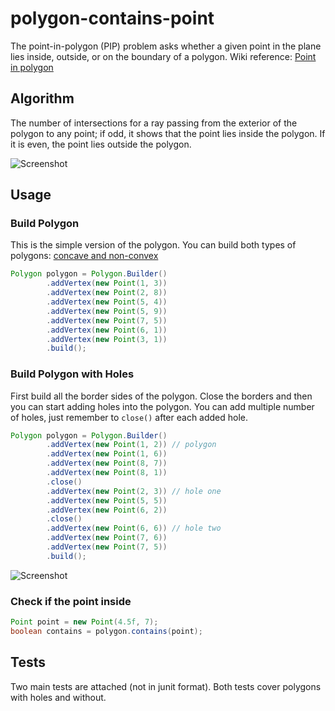 polygon-contains-point
======================


The point-in-polygon (PIP) problem asks whether a given point in the plane lies inside, outside, or on the boundary of a polygon.
Wiki reference: [Point in polygon](http://en.wikipedia.org/wiki/Point_in_polygon)

## Algorithm
The number of intersections for a ray passing from the exterior of the polygon to any point; if odd, it shows that the point lies inside the polygon. If it is even, the point lies outside the polygon.

![Screenshot](http://romkuapps.com/Apps/Refs/simple_polygon.png)

## Usage

### Build Polygon

This is the simple version of the polygon. You can build both types of polygons: [concave and non-convex](http://en.wikipedia.org/wiki/Convex_and_concave_polygons)
``` java
Polygon polygon = Polygon.Builder()
        .addVertex(new Point(1, 3))
        .addVertex(new Point(2, 8))
        .addVertex(new Point(5, 4))
        .addVertex(new Point(5, 9))
        .addVertex(new Point(7, 5))
        .addVertex(new Point(6, 1))
        .addVertex(new Point(3, 1))
        .build();
```

### Build Polygon with Holes

First build all the border sides of the polygon. Close the borders and then you can start adding holes into the polygon.
You can add multiple number of holes, just remember to `close()` after each added hole. 
``` java
Polygon polygon = Polygon.Builder()
        .addVertex(new Point(1, 2)) // polygon
        .addVertex(new Point(1, 6))
        .addVertex(new Point(8, 7))
        .addVertex(new Point(8, 1))
        .close() 
        .addVertex(new Point(2, 3)) // hole one
        .addVertex(new Point(5, 5))
        .addVertex(new Point(6, 2))
        .close() 
        .addVertex(new Point(6, 6)) // hole two
        .addVertex(new Point(7, 6))
        .addVertex(new Point(7, 5))
        .build();
```

![Screenshot](http://romkuapps.com/Apps/Refs/polygon_with_holes.png)

### Check if the point inside

``` java
Point point = new Point(4.5f, 7);
boolean contains = polygon.contains(point);
```

## Tests

Two main tests are attached (not in junit format). Both tests cover polygons with holes and without.
